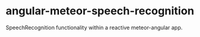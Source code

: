 # angular-meteor-speech-recognition
SpeechRecognition functionality within a reactive meteor-angular app.
